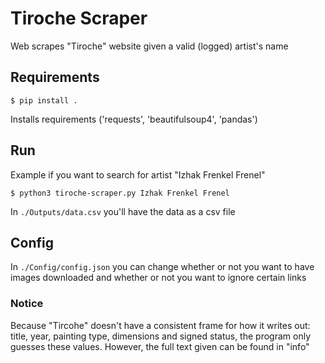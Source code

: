 # Tiroche Scraper
Web scrapes "Tiroche" website given a valid (logged) artist's name

## Requirements

```
$ pip install .
```
Installs requirements ('requests', 'beautifulsoup4', 'pandas')

## Run

Example if you want to search for artist "Izhak Frenkel Frenel"
```
$ python3 tiroche-scraper.py Izhak Frenkel Frenel
```

In `./Outputs/data.csv` you'll have the data as a csv file

## Config

In `./Config/config.json` you can change whether or not you want to have images downloaded and whether or not you want to ignore certain links

### Notice
Because "Tircohe" doesn't have a consistent frame for how it writes out: title, year, painting type, dimensions and signed status, 
the program only guesses these values. However, the full text given can be found in "info"
